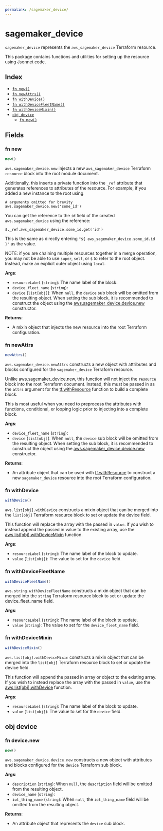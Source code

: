 ```yaml
---
permalink: /sagemaker_device/
---
```


# sagemaker_device

`sagemaker_device` represents the `aws_sagemaker_device` Terraform resource.



This package contains functions and utilities for setting up the resource using Jsonnet code.


## Index

* [`fn new()`](#fn-new)
* [`fn newAttrs()`](#fn-newattrs)
* [`fn withDevice()`](#fn-withdevice)
* [`fn withDeviceFleetName()`](#fn-withdevicefleetname)
* [`fn withDeviceMixin()`](#fn-withdevicemixin)
* [`obj device`](#obj-device)
  * [`fn new()`](#fn-devicenew)

## Fields

### fn new

```ts
new()
```


`aws.sagemaker_device.new` injects a new `aws_sagemaker_device` Terraform `resource`
block into the root module document.

Additionally, this inserts a private function into the `_ref` attribute that generates references to attributes of the
resource. For example, if you added a new instance to the root using:

    # arguments omitted for brevity
    aws.sagemaker_device.new('some_id')

You can get the reference to the `id` field of the created `aws.sagemaker_device` using the reference:

    $._ref.aws_sagemaker_device.some_id.get('id')

This is the same as directly entering `"${ aws_sagemaker_device.some_id.id }"` as the value.

NOTE: if you are chaining multiple resources together in a merge operation, you may not be able to use `super`, `self`,
or `$` to refer to the root object. Instead, make an explicit outer object using `local`.

**Args**:
  - `resourceLabel` (`string`): The name label of the block.
  - `device_fleet_name` (`string`): 
  - `device` (`list[obj]`):  When `null`, the `device` sub block will be omitted from the resulting object. When setting the sub block, it is recommended to construct the object using the [aws.sagemaker_device.device.new](#fn-sagemakerdevicedevicenew) constructor.

**Returns**:
- A mixin object that injects the new resource into the root Terraform configuration.


### fn newAttrs

```ts
newAttrs()
```


`aws.sagemaker_device.newAttrs` constructs a new object with attributes and blocks configured for the `sagemaker_device`
Terraform resource.

Unlike [aws.sagemaker_device.new](#fn-sagemakerdevicenew), this function will not inject the `resource`
block into the root Terraform document. Instead, this must be passed in as the `attrs` argument for the
[tf.withResource](https://github.com/tf-libsonnet/core/tree/main/docs#fn-withresource) function to build a complete block.

This is most useful when you need to preprocess the attributes with functions, conditional, or looping logic prior to
injecting into a complete block.

**Args**:
  - `device_fleet_name` (`string`): 
  - `device` (`list[obj]`):  When `null`, the `device` sub block will be omitted from the resulting object. When setting the sub block, it is recommended to construct the object using the [aws.sagemaker_device.device.new](#fn-sagemakerdevicedevicenew) constructor.

**Returns**:
  - An attribute object that can be used with [tf.withResource](https://github.com/tf-libsonnet/core/tree/main/docs#fn-withresource) to construct a new `sagemaker_device` resource into the root Terraform configuration.


### fn withDevice

```ts
withDevice()
```

`aws.list[obj].withDevice` constructs a mixin object that can be merged into the `list[obj]`
Terraform resource block to set or update the device field.

This function will replace the array with the passed in `value`. If you wish to instead append the
passed in value to the existing array, use the [aws.list[obj].withDeviceMixin](TODO) function.


**Args**:
  - `resourceLabel` (`string`): The name label of the block to update.
  - `value` (`list[obj]`): The value to set for the `device` field.


### fn withDeviceFleetName

```ts
withDeviceFleetName()
```

`aws.string.withDeviceFleetName` constructs a mixin object that can be merged into the `string`
Terraform resource block to set or update the device_fleet_name field.



**Args**:
  - `resourceLabel` (`string`): The name label of the block to update.
  - `value` (`string`): The value to set for the `device_fleet_name` field.


### fn withDeviceMixin

```ts
withDeviceMixin()
```

`aws.list[obj].withDeviceMixin` constructs a mixin object that can be merged into the `list[obj]`
Terraform resource block to set or update the device field.

This function will append the passed in array or object to the existing array. If you wish
to instead replace the array with the passed in `value`, use the [aws.list[obj].withDevice](TODO)
function.


**Args**:
  - `resourceLabel` (`string`): The name label of the block to update.
  - `value` (`list[obj]`): The value to set for the `device` field.


## obj device



### fn device.new

```ts
new()
```


`aws.sagemaker_device.device.new` constructs a new object with attributes and blocks configured for the `device`
Terraform sub block.



**Args**:
  - `description` (`string`):  When `null`, the `description` field will be omitted from the resulting object.
  - `device_name` (`string`): 
  - `iot_thing_name` (`string`):  When `null`, the `iot_thing_name` field will be omitted from the resulting object.

**Returns**:
  - An attribute object that represents the `device` sub block.
